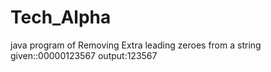 # Tech_Alpha
java program of Removing Extra leading zeroes from a string 
given::00000123567
output:123567
